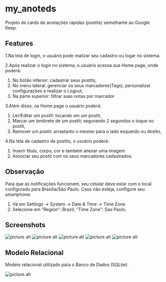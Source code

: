 # my_anoteds
Projeto de cards de anotações rápidas (postits) semelhante ao Google Keep.

## Features
1.Na tela de login, o usuário pode realizar seu cadastro ou logar no sistema.

2.Após realizar o login no sistema, o usuário acessa sua Home page, onde poderá:
  1. No botão inferior: cadastrar seus postits,
  2. No menu lateral: gerenciar os seus marcadores(Tags), personalizar configurações e realizar o Logout,
  3. Na parte superior: filtrar suas notas por marcador
  
3.Além disso, na Home page o usuário poderá:
  1. Ler/Editar um postit: tocando em um postit,
  2. Marcar um lembrete de um postit: segurando 2 segundos o toque no postit,
  3. Remover um postit: arrastanto o mesmo para o lado esquerdo ou direito,
  
4.Na tela de cadastro de postits, o usuário poderá:
  1. Inserir título, corpo, cor e também anexar uma imagem
  2. Associar seu postit com os seus marcadores cadastrados.
  
## Observação
Para que as notificações funcionem, seu celular deve estar com o local configurado para Brasília/São Paulo.
Caso não esteja, configure seu smartphone:

1. Vá em Settings -> System -> Date & Time -> Time Zone
2. Selecione em "Region": Brazil; "Time Zone": Sao Paulo.

## Screenshots
![picture alt](screenshots_readme/MyAnoteds_1_cadastro.jpg "Tela de cadastro")
![picture alt](screenshots_readme/MyAnoteds_2_configuracoes.jpg "Tela de configuracoes")
![picture alt](screenshots_readme/MyAnoteds_3_homePage.jpg "Tela principal")
![picture alt](screenshots_readme/MyAnoteds_4_filtro_postit.jpg "Postits filtrados")
![picture alt](screenshots_readme/MyAnoteds_5_lembrete.jpg "Tela de configuracao de lembrete")

## Modelo Relacional
Modelo relacional utilizado para o Banco de Dados (SQLite).

![picture alt](screenshots_readme/MyAnoteds_modeloRelacional.jpg "Modelo Relacional")

 
 
